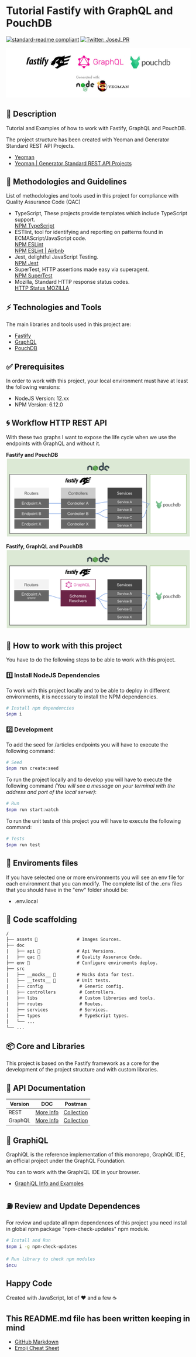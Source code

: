 # Tutorial Fastify with GraphQL and PouchDB

[![standard-readme compliant](https://img.shields.io/badge/readme%20style-standard-brightgreen.svg?style=flat-square)](https://github.com/RichardLitt/standard-readme)
[![Twitter: JoseJ_PR](https://img.shields.io/twitter/url?color=1991DA&label=Twitter%20%40JoseJ_PR&logo=twitter&logoColor=FFFFFF&style=flat-square&url=https%3A%2F%2Ftwitter.com%2FJoseJ_PR)](https://twitter.com/JoseJ_PR)

![Banner](./assets/banner.jpg)

## 🔖 Description

Tutorial and Examples of how to work with Fastify, GraphQL and PouchDB.

The project structure has been created with Yeoman and Generator Standard REST API Projects.

* [Yeoman](https://yeoman.io/)
* [Yeoman | Generator Standard REST API Projects](https://github.com/JoseJPR/yeoman-generator-rest-api-projects)

## 📌 Methodologies and Guidelines

List of methodologies and tools used in this project for compliance with Quality Assurance Code (QAC)

* TypeScript, These projects provide templates which include TypeScript support. \
  [NPM TypeScript](https://www.npmjs.com/package/typescript)
* ESTlint, tool for identifying and reporting on patterns found in ECMAScript/JavaScript code. \
  [NPM ESLint](https://www.npmjs.com/package/eslint) \
  [NPM ESLint | Airbnb](https://www.npmjs.com/package/eslint-config-airbnb)
* Jest, delightful JavaScript Testing. \
  [NPM Jest](https://www.npmjs.com/package/jest)
* SuperTest, HTTP assertions made easy via superagent. \
  [NPM SuperTest](https://www.npmjs.com/package/supertest)
* Mozilla, Standard HTTP response status codes. \
  [HTTP Status MOZILLA](https://developer.mozilla.org/es/docs/Web/HTTP/Status)

## ⚡️ Technologies and Tools

The main libraries and tools used in this project are:

* [Fastify](https://www.fastify.io/)
* [GraphQL](https://graphql.org/)
* [PouchDB](https://pouchdb.com/)

## ✅ Prerequisites

In order to work with this project, your local environment must have at least the following versions:

* NodeJS Version: 12.xx
* NPM Version: 6.12.0

## 🌀 Workflow HTTP REST API

With these two graphs I want to expose the life cycle when we use the endpoints with GraphQL and without it.

**Fastify and PouchDB**
![Banner](./assets/fastify-puchdb.png)

**Fastify, GraphQL and PouchDB**
![Banner](./assets/fastify-graphql-puchdb.png)

## 📐 How to work with this project

You have to do the following steps to be able to work with this project.

### 1️⃣ Install NodeJS Dependencies
To work with this project locally and to be able to deploy in different environments, it is necessary to install the NPM dependencies.

```bash
# Install npm dependencies
$npm i
```

### 2️⃣ Development

To add the seed for /articles endpoints you will have to execute the following command:

```bash
# Seed
$npm run create:seed
```

To run the project locally and to develop you will have to execute the following command _(You will see a message on your terminal with the address and port of the local server)_:

```bash
# Run
$npm run start:watch
```

To run the unit tests of this project you will have to execute the following command:

```bash
# Tests
$npm run test
```

## 🔌 Enviroments files

If you have selected one or more environments you will see an env file for each environment that you can modify. The complete list of the .env files that you should have in the "env" folder should be:

* .env.local

## 📂 Code scaffolding

```any
/
├── assets 🌈               # Images Sources.
├── doc
|   ├── api 🚠              # Api Versions.
|   ├── qac 🔰              # Quality Assurance Code.
├── env 🔌                  # Configure enviroments deploy.
├── src
|   ├── __mocks__ 👻        # Mocks data for test.
|   ├── __tests__ 🚥        # Unit tests.
|   ├── config              # Generic config.
|   ├── controllers         # Controllers.
|   ├── libs                # Custom libreries and tools.
|   ├── routes              # Routes.
|   ├── services            # Services.
|   ├── types               # TypeScript types.
|   └── ...
└── ...
```

## 📦 Core and Libraries

This project is based on the Fastify framework as a core for the development of the project structure and with custom libraries.

## 🚠 API Documentation

| Version | DOC | Postman |
| ------- | --- | ------- |
| REST | [More Info](./doc/api/REST.md)| [Collection](./doc/api/postman-collection-rest.json) |
| GraphQL | [More Info](./doc/api/GRAPHQL.md)| [Collection](./doc/api/postman-collection-graphql.json) |

## 🔮 GraphiQL

GraphiQL is the reference implementation of this monorepo, GraphQL IDE, an official project under the GraphQL Foundation.

You can to work with the GraphiQL IDE in your browser.

* [GraphiQL Info and Examples](./doc/api/GRAPHIQL.md)

## ⛽️ Review and Update Dependences

For review and update all npm dependences of this project you need install in global npm package "npm-check-updates" npm module.

```bash
# Install and Run
$npm i -g npm-check-updates

# Run library to check npm modules
$ncu
```

## Happy Code

Created with JavaScript, lot of ❤️ and a few ☕️

## This README.md file has been written keeping in mind

* [GitHub Markdown](https://guides.github.com/features/mastering-markdown/)
* [Emoji Cheat Sheet](https://www.webfx.com/tools/emoji-cheat-sheet/)
